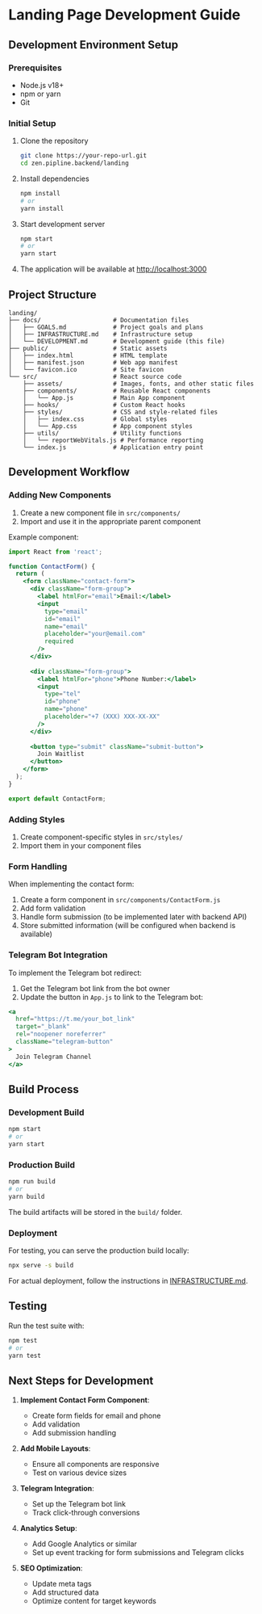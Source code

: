 # Landing Page Development Guide

## Development Environment Setup

### Prerequisites
- Node.js v18+ 
- npm or yarn
- Git

### Initial Setup

1. Clone the repository
   ```bash
   git clone https://your-repo-url.git
   cd zen.pipline.backend/landing
   ```

2. Install dependencies
   ```bash
   npm install
   # or 
   yarn install
   ```

3. Start development server
   ```bash
   npm start
   # or
   yarn start
   ```

4. The application will be available at [http://localhost:3000](http://localhost:3000)

## Project Structure

```
landing/
├── docs/                    # Documentation files
│   ├── GOALS.md             # Project goals and plans
│   ├── INFRASTRUCTURE.md    # Infrastructure setup
│   └── DEVELOPMENT.md       # Development guide (this file)
├── public/                  # Static assets
│   ├── index.html           # HTML template
│   ├── manifest.json        # Web app manifest
│   └── favicon.ico          # Site favicon
└── src/                     # React source code
    ├── assets/              # Images, fonts, and other static files
    ├── components/          # Reusable React components
    │   └── App.js           # Main App component
    ├── hooks/               # Custom React hooks
    ├── styles/              # CSS and style-related files
    │   ├── index.css        # Global styles
    │   └── App.css          # App component styles
    ├── utils/               # Utility functions
    │   └── reportWebVitals.js # Performance reporting
    └── index.js             # Application entry point
```

## Development Workflow

### Adding New Components

1. Create a new component file in `src/components/`
2. Import and use it in the appropriate parent component

Example component:

```jsx
import React from 'react';

function ContactForm() {
  return (
    <form className="contact-form">
      <div className="form-group">
        <label htmlFor="email">Email:</label>
        <input 
          type="email" 
          id="email" 
          name="email" 
          placeholder="your@email.com" 
          required 
        />
      </div>
      
      <div className="form-group">
        <label htmlFor="phone">Phone Number:</label>
        <input 
          type="tel" 
          id="phone" 
          name="phone" 
          placeholder="+7 (XXX) XXX-XX-XX" 
        />
      </div>
      
      <button type="submit" className="submit-button">
        Join Waitlist
      </button>
    </form>
  );
}

export default ContactForm;
```

### Adding Styles

1. Create component-specific styles in `src/styles/`
2. Import them in your component files

### Form Handling 

When implementing the contact form:

1. Create a form component in `src/components/ContactForm.js`
2. Add form validation
3. Handle form submission (to be implemented later with backend API)
4. Store submitted information (will be configured when backend is available)

### Telegram Bot Integration

To implement the Telegram bot redirect:

1. Get the Telegram bot link from the bot owner
2. Update the button in `App.js` to link to the Telegram bot:

```jsx
<a 
  href="https://t.me/your_bot_link" 
  target="_blank" 
  rel="noopener noreferrer" 
  className="telegram-button"
>
  Join Telegram Channel
</a>
```

## Build Process

### Development Build
```bash
npm start
# or
yarn start
```

### Production Build
```bash
npm run build
# or
yarn build
```

The build artifacts will be stored in the `build/` folder.

### Deployment

For testing, you can serve the production build locally:

```bash
npx serve -s build
```

For actual deployment, follow the instructions in [INFRASTRUCTURE.md](./INFRASTRUCTURE.md).

## Testing

Run the test suite with:

```bash
npm test
# or
yarn test
```

## Next Steps for Development

1. **Implement Contact Form Component**:
   - Create form fields for email and phone
   - Add validation
   - Add submission handling

2. **Add Mobile Layouts**: 
   - Ensure all components are responsive
   - Test on various device sizes

3. **Telegram Integration**:
   - Set up the Telegram bot link
   - Track click-through conversions

4. **Analytics Setup**:
   - Add Google Analytics or similar
   - Set up event tracking for form submissions and Telegram clicks

5. **SEO Optimization**:
   - Update meta tags
   - Add structured data
   - Optimize content for target keywords 